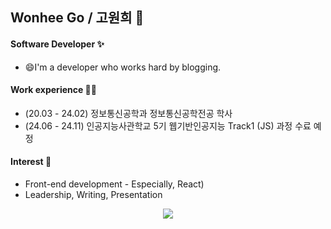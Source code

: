## Wonhee Go / 고원희 👋

#### Software Developer ✨
- 😄I'm a developer who works hard by blogging.

#### Work experience 🤹‍♀️
- (20.03 - 24.02) 정보통신공학과 정보통신공학전공 학사
- (24.06 - 24.11) 인공지능사관학교 5기 웹기반인공지능 Track1 (JS) 과정 수료 예정

#### Interest 👀
- Front-end development - Especially, React)
- Leadership, Writing, Presentation

<div align=center>
<a href="https://blog.naver.com/kodnjshee" target="_blank"><img src="https://img.shields.io/badge/#A9F5A9?style=flat&logo=로고&logoColor=로고색상"/></a>
</div>
<!-- 네이버 블로그랑 노션 추가할 것 (참조사이트 : https://m.blog.naver.com/yb2316/222260350184) -->

